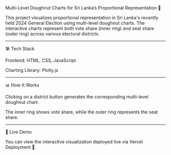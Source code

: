 Multi-Level Doughnut Charts for Sri Lanka’s Proportional Representation 🍩

This project visualizes proportional representation in Sri Lanka's recently held 2024 General Election using multi-level doughnut charts. The interactive charts represent both vote share (inner ring) and seat share (outer ring) across various electoral districts.


---

🛠️ Tech Stack

Frontend: HTML, CSS, JavaScript

Charting Library: Plotly.js



---

📊 How It Works

Clicking on a district button generates the corresponding multi-level doughnut chart.

The inner ring shows vote share, while the outer ring represents the seat share.



---

🚀 Live Demo

You can view the interactive visualization deployed live via Vercel Deployment 🚀.